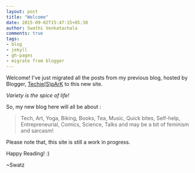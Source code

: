 ```yaml
---
layout: post
title: "Welcome"
date: 2015-09-02T15:47:15+05:30
author: Swathi Venkatachala
comments: true
tags:
- blog
- jekyll
- gh-pages
- migrate from blogger
---
```


Welcome!
I've just migrated all the posts from my previous blog, hosted by Blogger,
[Techie(S)pArK](http://femgeekz.blogspot.com) to this new site.

*Variety is the spice of life!*

So, my new blog here will all be about :
<blockquote>
Tech, Art, Yoga, Biking, Books, Tea, Music, Quick bites, Self-help,
Entrepreneurial, Comics, Science, Talks and may be a bit of feminism and sarcasm!
</blockquote>

Please note that, this site is still a work in progress.

Happy Reading! :)

~Swatz
